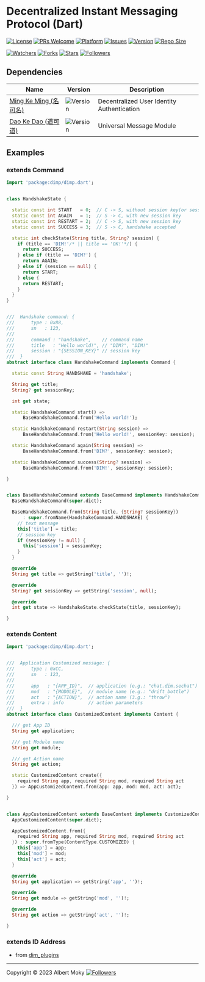 # Decentralized Instant Messaging Protocol (Dart)

[![License](https://img.shields.io/github/license/dimchat/core-dart)](https://github.com/dimchat/core-dart/blob/master/LICENSE)
[![PRs Welcome](https://img.shields.io/badge/PRs-welcome-brightgreen.svg)](https://github.com/dimchat/core-dart/pulls)
[![Platform](https://img.shields.io/badge/Platform-Dart%203-brightgreen.svg)](https://github.com/dimchat/core-dart/wiki)
[![Issues](https://img.shields.io/github/issues/dimchat/core-dart)](https://github.com/dimchat/core-dart/issues)
[![Version](https://img.shields.io/github/tag/dimchat/core-dart)](https://github.com/dimchat/core-dart/tags)
[![Repo Size](https://img.shields.io/github/repo-size/dimchat/core-dart)](https://github.com/dimchat/core-dart/archive/refs/heads/main.zip)

[![Watchers](https://img.shields.io/github/watchers/dimchat/core-dart)](https://github.com/dimchat/core-dart/watchers)
[![Forks](https://img.shields.io/github/forks/dimchat/core-dart)](https://github.com/dimchat/core-dart/forks)
[![Stars](https://img.shields.io/github/stars/dimchat/core-dart)](https://github.com/dimchat/core-dart/stargazers)
[![Followers](https://img.shields.io/github/followers/dimchat)](https://github.com/orgs/dimchat/followers)

## Dependencies

| Name | Version | Description |
|------|---------|-------------|
| [Ming Ke Ming (名可名)](https://pub.dev/packages/mkm) | ![Version](https://img.shields.io/github/tag/dimchat/mkm-dart) | Decentralized User Identity Authentication |
| [Dao Ke Dao (道可道)](https://pub.dev/packages/dkd) | ![Version](https://img.shields.io/github/tag/dimchat/dkd-dart) | Universal Message Module |

## Examples

### extends Command

```dart
import 'package:dimp/dimp.dart';


class HandshakeState {

  static const int START   = 0;  // C -> S, without session key(or session expired)
  static const int AGAIN   = 1;  // S -> C, with new session key
  static const int RESTART = 2;  // C -> S, with new session key
  static const int SUCCESS = 3;  // S -> C, handshake accepted

  static int checkState(String title, String? session) {
    if (title == 'DIM!'/* || title == 'OK!'*/) {
      return SUCCESS;
    } else if (title == 'DIM?') {
      return AGAIN;
    } else if (session == null) {
      return START;
    } else {
      return RESTART;
    }
  }
}


///  Handshake command: {
///      type : 0x88,
///      sn   : 123,
///
///      command : "handshake",    // command name
///      title   : "Hello world!", // "DIM?", "DIM!"
///      session : "{SESSION_KEY}" // session key
///  }
abstract interface class HandshakeCommand implements Command {

  static const String HANDSHAKE = 'handshake';

  String get title;
  String? get sessionKey;

  int get state;

  static HandshakeCommand start() =>
      BaseHandshakeCommand.from('Hello world!');

  static HandshakeCommand restart(String session) =>
      BaseHandshakeCommand.from('Hello world!', sessionKey: session);

  static HandshakeCommand again(String session) =>
      BaseHandshakeCommand.from('DIM?', sessionKey: session);

  static HandshakeCommand success(String? session) =>
      BaseHandshakeCommand.from('DIM!', sessionKey: session);

}


class BaseHandshakeCommand extends BaseCommand implements HandshakeCommand {
  BaseHandshakeCommand(super.dict);

  BaseHandshakeCommand.from(String title, {String? sessionKey})
      : super.fromName(HandshakeCommand.HANDSHAKE) {
    // text message
    this['title'] = title;
    // session key
    if (sessionKey != null) {
      this['session'] = sessionKey;
    }
  }

  @override
  String get title => getString('title', '')!;

  @override
  String? get sessionKey => getString('session', null);

  @override
  int get state => HandshakeState.checkState(title, sessionKey);

}
```

### extends Content

```dart
import 'package:dimp/dimp.dart';


///  Application Customized message: {
///      type : 0xCC,
///      sn   : 123,
///
///      app   : "{APP_ID}",  // application (e.g.: "chat.dim.sechat")
///      mod   : "{MODULE}",  // module name (e.g.: "drift_bottle")
///      act   : "{ACTION}",  // action name (3.g.: "throw")
///      extra : info         // action parameters
///  }
abstract interface class CustomizedContent implements Content {

  /// get App ID
  String get application;

  /// get Module name
  String get module;

  /// get Action name
  String get action;

  static CustomizedContent create({
    required String app, required String mod, required String act
  }) => AppCustomizedContent.from(app: app, mod: mod, act: act);

}


class AppCustomizedContent extends BaseContent implements CustomizedContent {
  AppCustomizedContent(super.dict);

  AppCustomizedContent.from({
    required String app, required String mod, required String act
  }) : super.fromType(ContentType.CUSTOMIZED) {
    this['app'] = app;
    this['mod'] = mod;
    this['act'] = act;
  }

  @override
  String get application => getString('app', '')!;

  @override
  String get module => getString('mod', '')!;

  @override
  String get action => getString('act', '')!;

}
```

### extends ID Address

* from [dim_plugins](https://pub.dev/packages/dim_plugins)

----

Copyright &copy; 2023 Albert Moky
[![Followers](https://img.shields.io/github/followers/moky)](https://github.com/moky?tab=followers)
